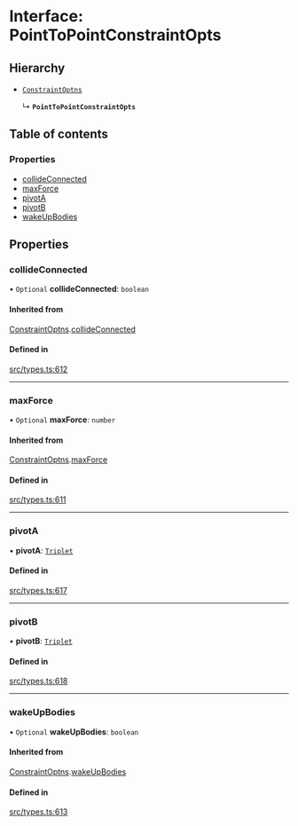 # Interface: PointToPointConstraintOpts

## Hierarchy

- [`ConstraintOptns`](ConstraintOptns.md)

  ↳ **`PointToPointConstraintOpts`**

## Table of contents

### Properties

- [collideConnected](PointToPointConstraintOpts.md#collideconnected)
- [maxForce](PointToPointConstraintOpts.md#maxforce)
- [pivotA](PointToPointConstraintOpts.md#pivota)
- [pivotB](PointToPointConstraintOpts.md#pivotb)
- [wakeUpBodies](PointToPointConstraintOpts.md#wakeupbodies)

## Properties

### collideConnected

• `Optional` **collideConnected**: `boolean`

#### Inherited from

[ConstraintOptns](ConstraintOptns.md).[collideConnected](ConstraintOptns.md#collideconnected)

#### Defined in

[src/types.ts:612](https://gitlab.com/rapidajs/rapida/-/blob/7269310/packages/rapida-physics/src/types.ts#L612)

___

### maxForce

• `Optional` **maxForce**: `number`

#### Inherited from

[ConstraintOptns](ConstraintOptns.md).[maxForce](ConstraintOptns.md#maxforce)

#### Defined in

[src/types.ts:611](https://gitlab.com/rapidajs/rapida/-/blob/7269310/packages/rapida-physics/src/types.ts#L611)

___

### pivotA

• **pivotA**: [`Triplet`](../modules.md#triplet)

#### Defined in

[src/types.ts:617](https://gitlab.com/rapidajs/rapida/-/blob/7269310/packages/rapida-physics/src/types.ts#L617)

___

### pivotB

• **pivotB**: [`Triplet`](../modules.md#triplet)

#### Defined in

[src/types.ts:618](https://gitlab.com/rapidajs/rapida/-/blob/7269310/packages/rapida-physics/src/types.ts#L618)

___

### wakeUpBodies

• `Optional` **wakeUpBodies**: `boolean`

#### Inherited from

[ConstraintOptns](ConstraintOptns.md).[wakeUpBodies](ConstraintOptns.md#wakeupbodies)

#### Defined in

[src/types.ts:613](https://gitlab.com/rapidajs/rapida/-/blob/7269310/packages/rapida-physics/src/types.ts#L613)
